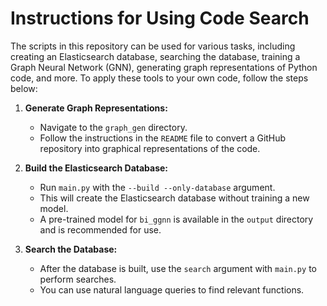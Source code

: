 # Instructions for Using Code Search

The scripts in this repository can be used for various tasks, including creating an Elasticsearch database, searching the database, training a Graph Neural Network (GNN), generating graph representations of Python code, and more. To apply these tools to your own code, follow the steps below:

1. **Generate Graph Representations:**
   - Navigate to the `graph_gen` directory.
   - Follow the instructions in the `README` file to convert a GitHub repository into graphical representations of the code.

2. **Build the Elasticsearch Database:**
   - Run `main.py` with the `--build --only-database` argument.
   - This will create the Elasticsearch database without training a new model. 
   - A pre-trained model for `bi_ggnn` is available in the `output` directory and is recommended for use.

3. **Search the Database:**
   - After the database is built, use the `search` argument with `main.py` to perform searches.
   - You can use natural language queries to find relevant functions.
